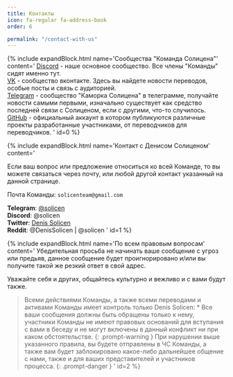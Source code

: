 ```yaml
---
title: Контакты
icon: fa-regular fa-address-book
order: 6

permalink: "/contact-with-us"
---
```



{% include expandBlock.html name='Сообщества "Команда Солицена"' content='
[Discord](https://discord.gg/MT76D7r9Fc) - наше основное сообщество. Все члены "Команды" сидят именно тут. 
<br> [VK](https://vk.com/solicent) - сообщество вконтакте. Здесь вы найдете новости переводов, особые посты и связь с аудиторией.
<br> [Telegram](https://t.me/dsolicen) - сообщество "Каморка Солицена" в телеграмме, получайте новости самыми первыми, изначально существует как средство последней связи с Солиценом, если с другими, что-то случилось. 
<br> [GitHub](https://github.com/SolicenTEAM) - официальный аккаунт в котором публикуются различные проекты разработанные участниками, от переводчиков для переводчиков.
' id=0 %}

{% include expandBlock.html name='Контакт с Денисом Солиценом' content='

Если ваш вопрос или предложение относиться ко всей Команде, то вы можете связаться через почту, или любой другой контакт указанный на данной странице.

Почта Команды: `solicenteam@gmail.com `

**Telegram**: [@solicen](https://t.me/solicen) <br>
**Discord**: @solicen <br>
**Twitter**: [Denis Solicen](https://twitter.com/DenisSolicen) <br>
**Reddit**: @DenisSolicen | @solicen
' id=1 %}

{% include expandBlock.html name='По всем правовым вопросам' content='
Убедительная просьба не начинать ваше сообщение с угроз или предьяв, данное сообщение будет проигнорировано и/или вы получите такой же резкий ответ в свой адрес. 

Уважайте себя и других, общайтесь культурно и вежливо и с вами будут также.

> Всеми действиями Команды, а также всеми переводами и активами Команды имеет контроль только Denis Solicen:
    * Все ваши сообщения должны быть обращены только к нему, участники Команды не имеют правовых оснований для вступания с вами в беседу и не могут включены в данный конфликт ни при каком обстоятельстве.
{: .prompt-warning }
> При нарушении выше указанного правила, вы будете отправлены в ЧС Команды, а также вам будет заблокировано какое-либо дальнейшее общение с нами, также и для ваших представителей и участников процесса.
{: .prompt-danger }
' id=2 %}



